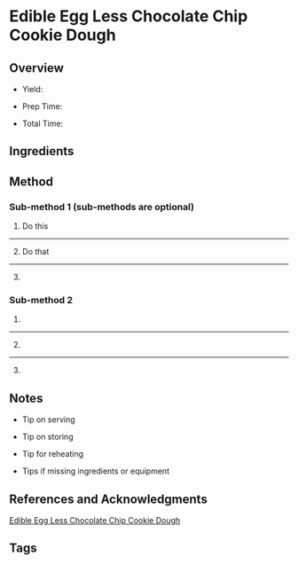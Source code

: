 # Edible Egg Less Chocolate Chip Cookie Dough

## Overview

- Yield:

- Prep Time:

- Total Time:

## Ingredients



## Method

### Sub-method 1 (sub-methods are optional)

1. Do this
---
2. Do that
---
3.

### Sub-method 2

1.
---
2.
---
3.

## Notes

- Tip on serving

- Tip on storing

- Tip for reheating

- Tips if missing ingredients or equipment

## References and Acknowledgments

[Edible Egg Less Chocolate Chip Cookie Dough](http://centercutcook.com/edible-egg-less-chocolate-chip-cookie-dough/)

## Tags


